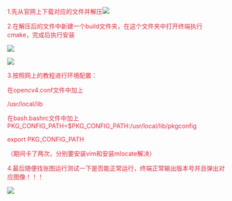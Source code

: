 <font style="color:#DF2A3F;">1.先从官网上下载对应的文件并解压</font>![](https://cdn.nlark.com/yuque/0/2025/png/61442626/1759843210882-0238724a-3847-4b5b-b811-a70ab03d5fe0.png)

<font style="color:#DF2A3F;"></font>

<font style="color:#DF2A3F;">2.在解压后的文件中新建一个build文件夹，在这个文件夹中打开终端执行cmake，完成后执行安装</font>

![](https://cdn.nlark.com/yuque/0/2025/png/61442626/1759843246748-14aeb156-c1ee-4745-bea4-cd7880ffaf1e.png)



![](https://cdn.nlark.com/yuque/0/2025/png/61442626/1759843252600-24dd3aed-7c6c-450d-ae40-cfb1ededaf58.png)

<font style="color:#DF2A3F;"></font>

<font style="color:#DF2A3F;">3.按照网上的教程进行环境配置：</font>

<font style="color:#DF2A3F;">在</font><font style="color:#DF2A3F;">opencv4.conf文件中加上</font>

<font style="color:#DF2A3F;">/usr/local/lib</font>

<font style="color:#DF2A3F;"></font>

<font style="color:#DF2A3F;">在bash.bashrc文件中加上PKG_CONFIG_PATH=$PKG_CONFIG_PATH:/usr/local/lib/pkgconfig</font>

<font style="color:#DF2A3F;">export PKG_CONFIG_PATH</font>

<font style="color:#DF2A3F;"></font>

<font style="color:#DF2A3F;">（期间卡了两次，分别要安装vim和安装mlocate解决）</font>



<font style="color:#DF2A3F;">4.最后随便找张图运行测试一下是否能正常运行，终端正常输出版本号并且弹出对应图像！！！</font>

![](https://cdn.nlark.com/yuque/0/2025/png/61442626/1759843265244-ba51a64d-3bf7-47c5-9103-49d75b71513d.png)


